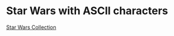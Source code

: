 # Star Wars with ASCII characters

[Star Wars Collection](http://www.ascii-art.de/ascii/s/starwars.txt)
